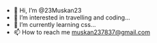 - 👋 Hi, I’m @23Muskan23
- 👀 I’m interested in travelling and coding...
- 🌱 I’m currently learning css...
- 📫 How to reach me muskan237837@gmail.com
  

<!---
23Muskan23/23Muskan23 is a ✨ special ✨ repository because its `README.md` (this file) appears on your GitHub profile.
You can click the Preview link to take a look at your changes.
--->
